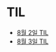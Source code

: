 # TIL

- [8월 2일 TIL](https://velog.io/@kyaeim/TIL-day1)
- [8월 3일 TIL](https://velog.io/@kyaeim/TIL-day2)
